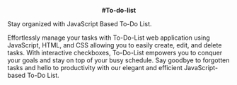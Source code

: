 <p align="center" width="100%">
   <strong>#To-do-list</strong>
</p>
Stay organized with JavaScript Based To-Do List.


Effortlessly manage your tasks with To-Do-List web application using JavaScript, HTML, and CSS allowing you to easily create, edit, and delete tasks. With interactive checkboxes, To-Do-List empowers you to conquer your goals and stay on top of your busy schedule. Say goodbye to forgotten tasks and hello to productivity with our elegant and efficient JavaScript-based To-Do List.
